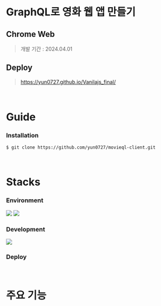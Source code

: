 # GraphQL로 영화 웹 앱 만들기

<p align="center">
<!-- <img src="./img/chromeweb.png" height="215px" width="300px"> -->
</p>

## Chrome Web
> 개발 기간 : 2024.04.01
## Deploy
> https://yun0727.github.io/Vanilajs_final/

<br/>

# Guide

### Installation
```
$ git clone https://github.com/yun0727/movieql-client.git
```

<br/>

# Stacks
### Environment
<img src="https://img.shields.io/badge/visual studio code-007acc?style=for-the-badge&logo=visualstudiocode&logoColor=white"/>
<img src="https://img.shields.io/badge/github-181717?style=for-the-badge&logo=github&logoColor=white" />

### Development
<!-- <img src="https://img.shields.io/badge/html5-e34f26?style=for-the-badge&logo=html5&logoColor=white" />
<img src="https://img.shields.io/badge/css3-1572b6?style=for-the-badge&logo=css3&logoColor=white" /> -->
<img src="https://img.shields.io/badge/javascript-F7DF1E?style=for-the-badge&logo=javascript&logoColor=white" />


### Deploy
<!-- <img src="https://img.shields.io/badge/github pages-222222?style=for-the-badge&logo=githubpages&logoColor=white" /> -->

<br/>

# 주요 기능
<!-- * 자바스크립트로 시계, 할일 목록, 날씨 구현
* Open Weather API를 사용하여 위치 정보와 날씨 정보 불러오기 -->
